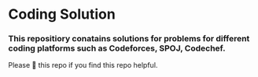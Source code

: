 # Coding Solution

### This repositiory conatains solutions for problems for different coding platforms such as **Codeforces**, **SPOJ**, **Codechef**.

 Please 🌟 this repo if you find this repo helpful.
